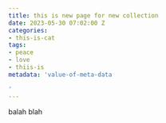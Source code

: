 ```yaml
---
title: this is new page for new collection
date: 2023-05-30 07:02:00 Z
categories:
- this-is-cat
tags:
- peace
- love
- thiis-is
metadata: 'value-of-meta-data

'
---
```


balah blah